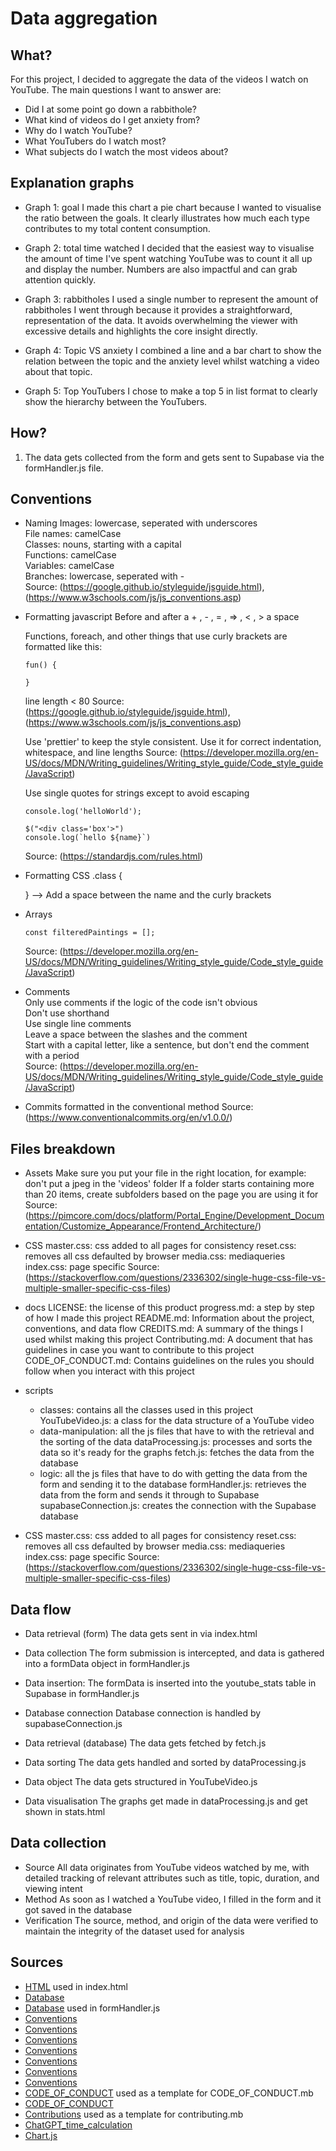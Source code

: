 # Data aggregation

## What?

For this project, I decided to aggregate the data of the videos I watch on YouTube. The main questions I want to answer are:
- Did I at some point go down a rabbithole?
- What kind of videos do I get anxiety from?
- Why do I watch YouTube?
- What YouTubers do I watch most?
- What subjects do I watch the most videos about?

## Explanation graphs

- Graph 1: goal
  I made this chart a pie chart because I wanted to visualise the ratio between the goals. It clearly illustrates how much each type contributes to my total content consumption.

- Graph 2: total time watched
  I decided that the easiest way to visualise the amount of time I've spent watching YouTube was to count it all up and display the number. Numbers are also impactful and can grab attention quickly. 

- Graph 3: rabbitholes
  I used a single number to represent the amount of rabbitholes I went through because it provides a straightforward, representation of the data. It avoids overwhelming the viewer with excessive details and highlights the core insight directly.

- Graph 4: Topic VS anxiety
  I combined a line and a bar chart to show the relation between the topic and the anxiety level whilst watching a video about that topic. 

- Graph 5: Top YouTubers
  I chose to make a top 5 in list format to clearly show the hierarchy between the YouTubers.  

## How?

1. The data gets collected from the form and gets sent to Supabase via the formHandler.js file.

## Conventions

- Naming
  Images: lowercase, seperated with underscores \
  File names: camelCase \
  Classes: nouns, starting with a capital \
  Functions: camelCase \
  Variables: camelCase \
  Branches: lowercase, seperated with - \
  Source: (https://google.github.io/styleguide/jsguide.html), (https://www.w3schools.com/js/js_conventions.asp)

- Formatting javascript
  Before and after a + , - , = , => , < , > a space

  Functions, foreach, and other things that use curly brackets are formatted like this:
  ```
  fun() {

  }
  ```

  line length < 80
  Source: (https://google.github.io/styleguide/jsguide.html), (https://www.w3schools.com/js/js_conventions.asp)

  Use 'prettier' to keep the style consistent. Use it for correct indentation, whitespace, and line lengths
  Source: (https://developer.mozilla.org/en-US/docs/MDN/Writing_guidelines/Writing_style_guide/Code_style_guide/JavaScript)

  Use single quotes for strings except to avoid escaping
  ```
  console.log('helloWorld');
  ```

  ```
  $("<div class='box'>")
  console.log(`hello ${name}`)
  ```
  Source: (https://standardjs.com/rules.html)

- Formatting CSS
  .class {

  }
  --> Add a space between the name and the curly brackets

- Arrays
  ```
  const filteredPaintings = [];
  ```
  Source: (https://developer.mozilla.org/en-US/docs/MDN/Writing_guidelines/Writing_style_guide/Code_style_guide/JavaScript)

- Comments \
  Only use comments if the logic of the code isn't obvious \
  Don't use shorthand \
  Use single line comments \
  Leave a space between the slashes and the comment \
  Start with a capital letter, like a sentence, but don't end the comment with a period \
  Source: (https://developer.mozilla.org/en-US/docs/MDN/Writing_guidelines/Writing_style_guide/Code_style_guide/JavaScript)

- Commits
  formatted in the conventional method 
  Source: (https://www.conventionalcommits.org/en/v1.0.0/)

## Files breakdown

- Assets
  Make sure you put your file in the right location, for example: don't put a jpeg in the 'videos' folder
  If a folder starts containing more than 20 items, create subfolders based on the page you are using it for
  Source: (https://pimcore.com/docs/platform/Portal_Engine/Development_Documentation/Customize_Appearance/Frontend_Architecture/)

- CSS
  master.css: css added to all pages for consistency
  reset.css: removes all css defaulted by browser
  media.css: mediaqueries
  index.css: page specific
  Source: (https://stackoverflow.com/questions/2336302/single-huge-css-file-vs-multiple-smaller-specific-css-files)

- docs
  LICENSE: the license of this product
  progress.md: a step by step of how I made this project
  README.md: Information about the project, conventions, and data flow
  CREDITS.md: A summary of the things I used whilst making this project
  Contributing.md: A document that has guidelines in case you want to contribute to this project
  CODE_OF_CONDUCT.md: Contains guidelines on the rules you should follow when you interact with this project

- scripts
    - classes: contains all the classes used in this project
        YouTubeVideo.js: a class for the data structure of a YouTube video
    - data-manipulation: all the js files that have to with the retrieval and the sorting of the data
        dataProcessing.js: processes and sorts the data so it's ready for the graphs
        fetch.js: fetches the data from the database
    - logic: all the js files that have to do with getting the data from the form and sending it to the database
        formHandler.js: retrieves the data from the form and sends it through to Supabase
        supabaseConnection.js: creates the connection with the Supabase database


- CSS
  master.css: css added to all pages for consistency
  reset.css: removes all css defaulted by browser
  media.css: mediaqueries
  index.css: page specific
  Source: (https://stackoverflow.com/questions/2336302/single-huge-css-file-vs-multiple-smaller-specific-css-files)

## Data flow

- Data retrieval (form) 
  The data gets sent in via index.html

- Data collection
  The form submission is intercepted, and data is gathered into a formData object in formHandler.js

- Data insertion:
  The formData is inserted into the youtube_stats table in Supabase in formHandler.js

- Database connection
  Database connection is handled by supabaseConnection.js

- Data retrieval (database)
  The data gets fetched by fetch.js

- Data sorting
  The data gets handled and sorted by dataProcessing.js

- Data object
  The data gets structured in YouTubeVideo.js
  
- Data visualisation 
  The graphs get made in dataProcessing.js and get shown in stats.html

## Data collection

- Source
  All data originates from YouTube videos watched by me, with detailed tracking of relevant attributes such as title, topic, duration, and viewing intent
- Method
  As soon as I watched a YouTube video, I filled in the form and it got saved in the database
- Verification
  The source, method, and origin of the data were verified to maintain the integrity of the dataset used for analysis

## Sources
 
- [HTML](https://www.w3schools.com/html/html_forms.asp) used in index.html
- [Database](https://supabase.com/)
- [Database](https://youtu.be/Gz9bvYybaws?si=i2GLdlXpdNyJollV) used in formHandler.js
- [Conventions](https://stackoverflow.com/questions/2336302/single-huge-css-file-vs-multiple-smaller-specific-css-files)
- [Conventions](https://www.w3schools.com/js/js_conventions.asp)
- [Conventions](https://google.github.io/styleguide/jsguide.html) 
- [Conventions](https://www.conventionalcommits.org/en/v1.0.0/) 
- [Conventions](https://stackoverflow.com/questions/2336302/single-huge-css-file-vs-multiple-smaller-specific-css-files)
- [Conventions](https://developer.mozilla.org/en-US/docs/MDN/Writing_guidelines/Writing_style_guide/Code_style_guide/JavaScript)
- [Conventions](https://standardjs.com/rules.html)
- [CODE_OF_CONDUCT](https://github.com/probot/template/blob/master/CODE_OF_CONDUCT.md) used as a template for CODE_OF_CONDUCT.mb
- [CODE_OF_CONDUCT](https://docs.github.com/en/communities/setting-up-your-project-for-healthy-contributions/adding-a-code-of-conduct-to-your-project)
- [Contributions](https://docs.github.com/en/communities/setting-up-your-project-for-healthy-contributions/setting-guidelines-for-repository-contributors) used as a template for contributing.mb
- [ChatGPT_time_calculation](https://chatgpt.com/share/67794cc9-9c08-800d-bb43-8c45e80a5151)
- [Chart.js](https://www.chartjs.org/docs/latest/charts/mixed.html)

